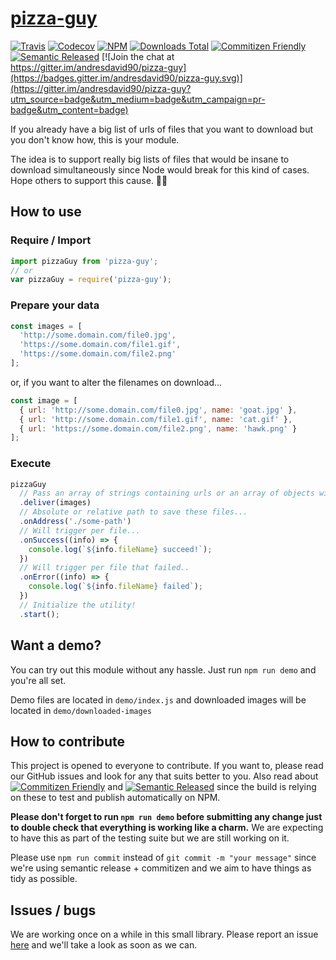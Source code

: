# [pizza-guy](https://youtu.be/1uXrXTSASK0)

[![Travis](https://img.shields.io/travis/andresdavid90/pizza-guy.svg)](https://travis-ci.org/andresdavid90/pizza-guy)
[![Codecov](https://codecov.io/gh/andresdavid90/pizza-guy/branch/master/graph/badge.svg)](https://codecov.io/gh/andresdavid90/pizza-guy)
[![NPM](https://img.shields.io/npm/v/pizza-guy.svg)](https://www.npmjs.com/package/pizza-guy)
[![Downloads Total](https://img.shields.io/npm/dt/pizza-guy.svg)](https://www.npmjs.com/package/pizza-guy)
[![Commitizen Friendly](https://img.shields.io/badge/commitizen-friendly-brightgreen.svg)](http://commitizen.github.io/cz-cli/)
[![Semantic Released](https://img.shields.io/badge/%20%20%F0%9F%93%A6%F0%9F%9A%80-semantic--release-e10079.svg)](https://github.com/semantic-release/semantic-release)
[![Join the chat at https://gitter.im/andresdavid90/pizza-guy](https://badges.gitter.im/andresdavid90/pizza-guy.svg)](https://gitter.im/andresdavid90/pizza-guy?utm_source=badge&utm_medium=badge&utm_campaign=pr-badge&utm_content=badge)


If you already have a big list of urls of files that you want to download but you don't know how, this is your module.

The idea is to support really big lists of files that would be insane to download simultaneously since Node would break for this kind of cases. Hope others to support this cause. ✌🏻

## How to use

### Require / Import

```javascript
import pizzaGuy from 'pizza-guy';
// or
var pizzaGuy = require('pizza-guy');
```

### Prepare your data
```javascript
const images = [
  'http://some.domain.com/file0.jpg',
  'https://some.domain.com/file1.gif',
  'https://some.domain.com/file2.png'
];
```
or, if you want to alter the filenames on download...

```javascript
const image = [
  { url: 'http://some.domain.com/file0.jpg', name: 'goat.jpg' },
  { url: 'http://some.domain.com/file1.gif', name: 'cat.gif' },
  { url: 'https://some.domain.com/file2.png', name: 'hawk.png' }
];
```

### Execute
```javascript
pizzaGuy
  // Pass an array of strings containing urls or an array of objects with urls and names...
  .deliver(images)
  // Absolute or relative path to save these files...
  .onAddress('./some-path')
  // Will trigger per file...
  .onSuccess((info) => {
    console.log(`${info.fileName} succeed!`);
  })
  // Will trigger per file that failed..
  .onError((info) => {
    console.log(`${info.fileName} failed`);
  })
  // Initialize the utility!
  .start();
```

## Want a demo?
You can try out this module without any hassle. Just run `npm run demo` and you're all set.

Demo files are located in `demo/index.js` and downloaded images will be located in `demo/downloaded-images`

## How to contribute
This project is opened to everyone to contribute. If you want to, please read our GitHub issues and look for any that suits better to you. Also read about [![Commitizen Friendly](https://img.shields.io/badge/commitizen-friendly-brightgreen.svg?style=flat-square)](http://commitizen.github.io/cz-cli/) and
[![Semantic Released](https://img.shields.io/badge/%20%20%F0%9F%93%A6%F0%9F%9A%80-semantic--release-e10079.svg?style=flat-square)](https://github.com/semantic-release/semantic-release) since the build is relying on these to test and publish automatically on NPM.

**Please don't forget to run `npm run demo` before submitting any change just to double check that everything is working like a charm.** We are expecting to have this as part of the testing suite but we are still working on it.

Please use `npm run commit` instead of `git commit -m "your message"` since we're using semantic release + commitizen and we aim to have things as tidy as possible.

## Issues / bugs
We are working once on a while in this small library. Please report an issue [here](https://github.com/andresdavid90/pizza-guy/issues) and we'll take a look as soon as we can.
